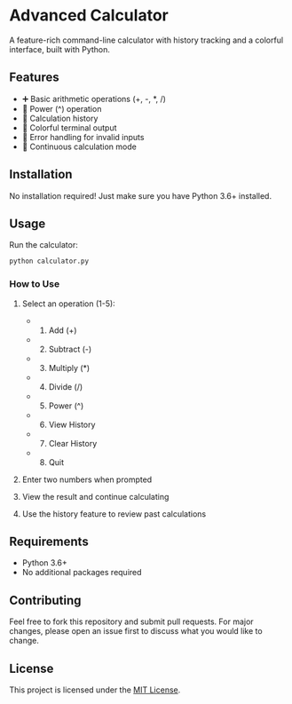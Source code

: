 # Advanced Calculator

A feature-rich command-line calculator with history tracking and a colorful interface, built with Python.

## Features

- ➕ Basic arithmetic operations (+, -, *, /)
- 🔢 Power (^) operation
- 📜 Calculation history
- 🎨 Colorful terminal output
- 🚫 Error handling for invalid inputs
- 🔄 Continuous calculation mode

## Installation

No installation required! Just make sure you have Python 3.6+ installed.

## Usage

Run the calculator:
```bash
python calculator.py
```

### How to Use

1. Select an operation (1-5):
   - 1. Add (+)
   - 2. Subtract (-)
   - 3. Multiply (*)
   - 4. Divide (/)
   - 5. Power (^)
   - 6. View History
   - 7. Clear History
   - 8. Quit

2. Enter two numbers when prompted
3. View the result and continue calculating
4. Use the history feature to review past calculations

## Requirements

- Python 3.6+
- No additional packages required

## Contributing

Feel free to fork this repository and submit pull requests. For major changes, please open an issue first to discuss what you would like to change.

## License

This project is licensed under the [MIT License](LICENSE).
